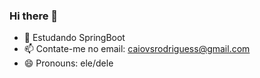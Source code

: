 ### Hi there 👋

- 🌱 Estudando SpringBoot
- 📫 Contate-me no email: caiovsrodriguess@gmail.com
- 😄 Pronouns: ele/dele

